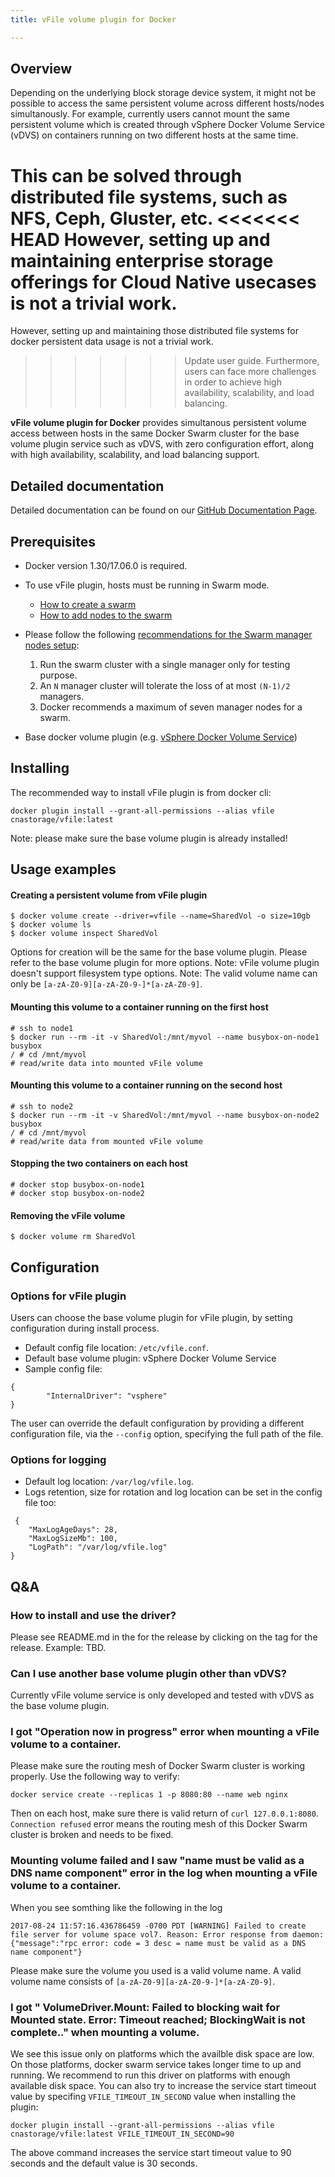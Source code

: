 ```yaml
---
title: vFile volume plugin for Docker

---
```

## Overview
Depending on the underlying block storage device system, it might not be possible to access the same
persistent volume across different hosts/nodes simultanously.
For example, currently users cannot mount the same persistent volume which is created through
vSphere Docker Volume Service (vDVS) on containers running on two different hosts at the same time.

This can be solved through distributed file systems, such as NFS, Ceph, Gluster, etc.
<<<<<<< HEAD
However, setting up and maintaining enterprise storage offerings for Cloud Native usecases is not a trivial work.
=======
However, setting up and maintaining those distributed file systems for docker persistent data usage is not a trivial work.
>>>>>>> Update user guide.
Furthermore, users can face more challenges in order to achieve high availability, scalability, and load balancing.

__vFile volume plugin for Docker__ provides simultanous persistent volume access between hosts in the
same Docker Swarm cluster for the base volume plugin service such as vDVS, with zero configuration effort,
along with high availability, scalability, and load balancing support.

## Detailed documentation
Detailed documentation can be found on our [GitHub Documentation Page](http://vmware.github.io/docker-volume-vsphere/documentation/).

## Prerequisites
* Docker version 1.30/17.06.0 is required.
* To use vFile plugin, hosts must be running in Swarm mode.
    * [How to create a swarm](https://docs.docker.com/engine/swarm/swarm-tutorial/create-swarm/)
    * [How to add nodes to the swarm](https://docs.docker.com/engine/swarm/swarm-tutorial/add-nodes/)
* Please follow the following [recommendations for the Swarm manager nodes setup](https://docs.docker.com/engine/swarm/how-swarm-mode-works/nodes/#manager-nodes):
    1. Run the swarm cluster with a single manager only for testing purpose.
    2. An `N` manager cluster will tolerate the loss of at most `(N-1)/2` managers.
    3. Docker recommends a maximum of seven manager nodes for a swarm.

* Base docker volume plugin (e.g. [vSphere Docker Volume Service](https://github.com/vmware/docker-volume-vsphere))

## Installing
The recommended way to install vFile plugin is from docker cli:
```
docker plugin install --grant-all-permissions --alias vfile cnastorage/vfile:latest
```
Note: please make sure the base volume plugin is already installed!

## Usage examples

#### Creating a persistent volume from vFile plugin
```
$ docker volume create --driver=vfile --name=SharedVol -o size=10gb
$ docker volume ls
$ docker volume inspect SharedVol
```
Options for creation will be the same for the base volume plugin.
Please refer to the base volume plugin for more options.
Note: vFile volume plugin doesn't support filesystem type options.
Note: The valid volume name can only be ```[a-zA-Z0-9][a-zA-Z0-9-]*[a-zA-Z0-9]```.

#### Mounting this volume to a container running on the first host
```
# ssh to node1
$ docker run --rm -it -v SharedVol:/mnt/myvol --name busybox-on-node1 busybox
/ # cd /mnt/myvol
# read/write data into mounted vFile volume
```

#### Mounting this volume to a container running on the second host
```
# ssh to node2
$ docker run --rm -it -v SharedVol:/mnt/myvol --name busybox-on-node2 busybox
/ # cd /mnt/myvol
# read/write data from mounted vFile volume
```

#### Stopping the two containers on each host
```
# docker stop busybox-on-node1
# docker stop busybox-on-node2
```

#### Removing the vFile volume
```
$ docker volume rm SharedVol
```

## Configuration
### Options for vFile plugin
Users can choose the base volume plugin for vFile plugin, by setting configuration during install process.
<!---
* Through CLI flag can only be done through non-managed plugin.
--->

* Default config file location: `/etc/vfile.conf`.
* Default base volume plugin: vSphere Docker Volume Service
* Sample config file:
```
{
        "InternalDriver": "vsphere"
}
```

The user can override the default configuration by providing a different configuration file,
via the `--config` option, specifying the full path of the file.

### Options for logging
* Default log location: `/var/log/vfile.log`.
* Logs retention, size for rotation and log location can be set in the config file too:
```
 {
	"MaxLogAgeDays": 28,
	"MaxLogSizeMb": 100,
	"LogPath": "/var/log/vfile.log"
}
```

## Q&A

### How to install and use the driver?
Please see README.md in the for the release by clicking on the tag for the release. Example: TBD.

### Can I use another base volume plugin other than vDVS?
Currently vFile volume service is only developed and tested with vDVS as the base volume plugin.


### I got "Operation now in progress" error when mounting a vFile volume to a container.
Please make sure the routing mesh of Docker Swarm cluster is working properly.
Use the following way to verify:
```
docker service create --replicas 1 -p 8080:80 --name web nginx
```
Then on each host, make sure there is valid return of `curl 127.0.0.1:8080`.
`Connection refused` error means the routing mesh of this Docker Swarm cluster is broken and needs to be fixed.

### Mounting volume failed and I saw "name must be valid as a DNS name component" error in the log when mounting a vFile volume to a container.
When you see somthing like the following in the log
```
2017-08-24 11:57:16.436786459 -0700 PDT [WARNING] Failed to create file server for volume space vol7. Reason: Error response from daemon: {"message":"rpc error: code = 3 desc = name must be valid as a DNS name component"}
```
Please make sure the volume you used is a valid volume name. A valid volume name consists of ```[a-zA-Z0-9][a-zA-Z0-9-]*[a-zA-Z0-9]```.

### I got " VolumeDriver.Mount: Failed to blocking wait for Mounted state. Error: Timeout reached; BlockingWait is not complete.." when mounting a volume.
We see this issue only on platforms which the availble disk space are low. On those platforms, docker swarm service takes longer time to up and running. We recommend to run this driver on platforms with enough available disk space. You can also try to increase the service start timeout value by specifing ```VFILE_TIMEOUT_IN_SECOND``` value when installing the plugin:
```
docker plugin install --grant-all-permissions --alias vfile cnastorage/vfile:latest VFILE_TIMEOUT_IN_SECOND=90
```
The above command increases the service start timeout value to 90 seconds and the default value is 30 seconds.

